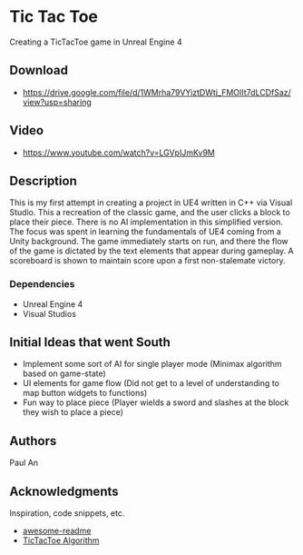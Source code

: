 # Tic Tac Toe

Creating a TicTacToe game in Unreal Engine 4

## Download
- https://drive.google.com/file/d/1WMrha79VYiztDWtj_FMOIIt7dLCDfSaz/view?usp=sharing

## Video
- https://www.youtube.com/watch?v=LGVpIJmKv9M

## Description

This is my first attempt in creating a project in UE4 written in C++ via Visual Studio. This a recreation of the classic game, and the user clicks a block to place their piece. There is no AI implementation in this simplified version. The focus was spent in learning the fundamentals of UE4 coming from a Unity background. The game immediately starts on run, and there the flow of the game is dictated by the text elements that appear during gameplay. A scoreboard is shown to maintain score upon a first non-stalemate victory.


### Dependencies

* Unreal Engine 4
* Visual Studios


## Initial Ideas that went South

- Implement some sort of AI for single player mode (Minimax algorithm based on game-state)
- UI elements for game flow (Did not get to a level of understanding to map button widgets to functions)
- Fun way to place piece (Player wields a sword and slashes at the block they wish to place a piece)

## Authors

Paul An


## Acknowledgments

Inspiration, code snippets, etc.
* [awesome-readme](https://github.com/matiassingers/awesome-readme)
* [TicTacToe Algorithm](https://stackoverflow.com/questions/31932459/c-shortest-win-checking-function-for-tic-tac-toe)
